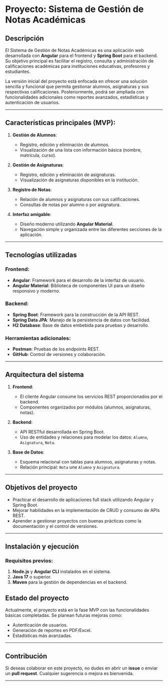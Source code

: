 # Proyecto: Sistema de Gestión de Notas Académicas

## Descripción
El Sistema de Gestión de Notas Académicas es una aplicación web desarrollada con **Angular** para el frontend y **Spring Boot** para el backend. Su objetivo principal es facilitar el registro, consulta y administración de calificaciones académicas para instituciones educativas, profesores y estudiantes.

La versión inicial del proyecto está enfocada en ofrecer una solución sencilla y funcional que permita gestionar alumnos, asignaturas y sus respectivas calificaciones. Posteriormente, podrá ser ampliada con funcionalidades adicionales como reportes avanzados, estadísticas y autenticación de usuarios.

---

## Características principales (MVP):
1. **Gestión de Alumnos**:
   - Registro, edición y eliminación de alumnos.
   - Visualización de una lista con información básica (nombre, matrícula, curso).

2. **Gestión de Asignaturas**:
   - Registro, edición y eliminación de asignaturas.
   - Visualización de asignaturas disponibles en la institución.

3. **Registro de Notas**:
   - Relación de alumnos y asignaturas con sus calificaciones.
   - Consultas de notas por alumno o por asignatura.

4. **Interfaz amigable**:
   - Diseño moderno utilizando **Angular Material**.
   - Navegación simple y organizada entre las diferentes secciones de la aplicación.

---

## Tecnologías utilizadas
### Frontend:
- **Angular**: Framework para el desarrollo de la interfaz de usuario.
- **Angular Material**: Biblioteca de componentes UI para un diseño responsivo y moderno.

### Backend:
- **Spring Boot**: Framework para la construcción de la API REST.
- **Spring Data JPA**: Manejo de la persistencia de datos con facilidad.
- **H2 Database**: Base de datos embebida para pruebas y desarrollo.

### Herramientas adicionales:
- **Postman**: Pruebas de los endpoints REST.
- **GitHub**: Control de versiones y colaboración.

---

## Arquitectura del sistema
1. **Frontend**:
   - El cliente Angular consume los servicios REST proporcionados por el backend.
   - Componentes organizados por módulos (alumnos, asignaturas, notas).

2. **Backend**:
   - API RESTful desarrollada en Spring Boot.
   - Uso de entidades y relaciones para modelar los datos: `Alumno`, `Asignatura`, `Nota`.

3. **Base de Datos**:
   - Esquema relacional con tablas para alumnos, asignaturas y notas.
   - Relación principal: `Nota` une `Alumno` y `Asignatura`.

---

## Objetivos del proyecto
- Practicar el desarrollo de aplicaciones full stack utilizando Angular y Spring Boot.
- Mejorar habilidades en la implementación de CRUD y consumo de APIs REST.
- Aprender a gestionar proyectos con buenas prácticas como la documentación y el control de versiones.

---

## Instalación y ejecución
### Requisitos previos:
1. **Node.js** y **Angular CLI** instalados en el sistema.
2. **Java 17** o superior.
3. **Maven** para la gestión de dependencias en el backend.



## Estado del proyecto
Actualmente, el proyecto está en la fase MVP con las funcionalidades básicas completadas. Se planean futuras mejoras como:
- Autenticación de usuarios.
- Generación de reportes en PDF/Excel.
- Estadísticas más avanzadas.

---

## Contribución
Si deseas colaborar en este proyecto, no dudes en abrir un **issue** o enviar un **pull request**. Cualquier sugerencia o mejora es bienvenida.

---


